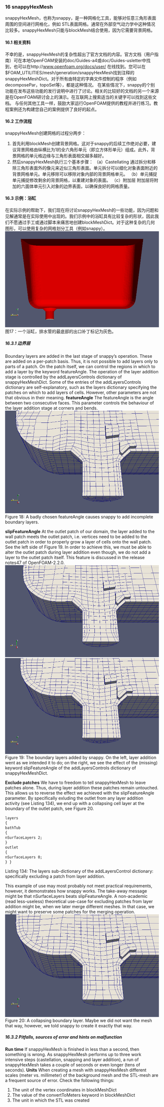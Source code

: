 ### 16 snappyHexMesh
snappyHexMesh，也称为snappy，是一种网格化工具，能够对任意三角形表面周围的空间进行网格化，例如 STL表面网格。通常在外部空气动力学中这种情况比较多。snappyHexMesh只能与blockMesh结合使用，因为它需要背景网格。

#### 16.1 相关资料
不幸的是，snappyHexMesh的复杂性超出了官方文档的内容。官方文档（用户指南）可在本地OpenFOAM安装的doc/Guides-a4或doc/Guides-usletter中找到，也可以在http://www.openfoam.org/docs/user/ 在线找到。您可以在$FOAM_UTILITIES/mesh/generation/snappyHexMesh找到注释的snappyHexMeshDict。对于所有由特定的字典文件控制的程序（例如decomposePar，topoSet等），都是这种情况。
在某些情况下，snappy的个别功能在发布这些功能的发行说明中进行了讨论。相关的比较好的文档的另一个来源是在OpenFOAM研讨会上的演示。在互联网上搜索适当的关键字可以找到这些文档。
与任何其他工具一样，鼓励大家运行OpenFOAM提供的教程并进行练习。教程案例还为构建您自己的案例提供了良好的起点。

#### 16.2 工作流程
snappyHexMesh创建网格的过程分两步：
1. 首先利用blockMesh创建背景网格。这对于snappy的后续工作绝对必要，建议背景网格由纵横比为1的全六角形单元（即立方体形单元）组成。此外，背景网格的单元格边缘与三角形表面相交越多越好。
2. 然后snappyHexMesh执行三个基本步骤：
（a）Castellating
通过拆分和移除三角形表面外的像元来近似三角形表面。单元拆分可以细化对象表面附近的背景网格单元。单元移除可以移除对象内部的背景网格单元。
（b）单元捕捉
单元捕捉修改剩余的背景网格，以重建对象的表面。
（c）附加层
附加层将附加的六面体单元引入对象的边界表面，以确保良好的网格质量。

#### 16.3 示例：浴缸
在实际示例的帮助下，我们现在将讨论snappyHexMesh的一些功能，因为问题和见解通常是在实际使用中出现的。我们示例中的浴缸具有比较复杂的形状，因此我们不愿通过手工或通过脚本来痛苦地创建blockMeshDict。对于这种复杂的几何图形，可以使用复杂的网格划分工具（例如snappy）。
![figure17](images/15.PNG)
图17：一个浴缸，排水管的最底部的出口补丁标记为灰色。

##### 16.3.1 边界层
Boundary layers are added in the last stage of snappy’s operation. These are added on a per-patch basis. Thus, it is not possible to add layers only to parts of a patch. On the patch itself, we can control the regions in which to add a layer by the keyword featureAngle. The operation of the layer addition stage is controlled by the addLayersControls dictionary of snappyHexMeshDict.
Some of the entries of the addLayersControls dictionary are self-explanatory, such as the layers dictionary specifying the patches on which to add layers of cells. However, other parameters are not that obvious in their meaning.
**featureAngle**
The featureAngle is the angle between two consecutive faces. This parameter controls the behaviour of the
layer addition stage at corners and bends.
![figure18](images/16.PNG)
Figure 18: A badly chosen featureAngle causes snappy to add incomplete boundary layers.

**slipFeatureAngle**
At the outlet patch of our domain, the layer added to the wall patch meets the outlet patch, i.e. vertices need to be added to the outlet patch in order to properly grow a layer of cells onto the wall patch. See the left side of Figure 19. In order to achieve this, we must be able to alter the outlet patch during layer addition even though, we do not add a layer to the outlet patch itself.
This feature is discussed in the release notes47 of OpenFOAM-2.2.0.
![figure19](images/17.PNG)
![figure19](images/18.PNG)
Figure 19: The boundary layers added by snappy. On the left, layer addition went as we intended it to do; on the right, we see the effect of the (missing) keyword slipFeatureAngle of the addLayersControls dictionary of snappyHexMeshDict.

**Exclude patches**
We have to freedom to tell snappyHexMesh to leave patches alone. Thus, during layer addition these patches remain untouched. This allows us to reverse the effect we achieved with the slipFeatureAngle parameter. By specifically exluding the outlet from any layer addition activity (see Listing 134), we end up with a collapsing cell layer at the boundary of the outlet patch, see Figure 20.
```
layers
{
bathTub
{
nSurfaceLayers 2;
}
outlet
{
nSurfaceLayers 0;
} }
```
Listing 134: The layers sub-dictionary of the addLayersControl dictionary: specifically excluding a patch from layer addition.

This example of use may most probably not meet practical requirements, however, it demonstrates how snappy works. The take-away message might be that nSurfaceLayers beats slipFeatureAngle.
A non-academic (read less-useless) theoretical use-case for excluding patches from layer addition might be, when we later merge different meshes. In that case, we might want to preserve some patches for the merging operation.
![figure20](images/19.PNG)
Figure 20: A collapsing boundary layer. Maybe we did not want the mesh that way, however, we told snappy to create it exactly that way.

##### 16.3.2 Pitfalls, sources of error and hints on malfunction
**Run time**
If snappyHexMesh is finished in less than a second, then something is wrong. As snappyHexMesh performs up to three work intensive steps (castellation, snapping and layer addition), a run of snappyHexMesh takes a couple of seconds or even longer (tens of seconds).
**Units**
When creating a mesh with snappyHexMesh different scales (meter vs. millimeter) of the background mesh and the STL-mesh are a frequent source of error. Check the following things:
1. The unit of the vertex coordinates in blockMeshDict
2. The value of the convertToMeters keyword in blockMeshDict
3. The unit in which the STL was created